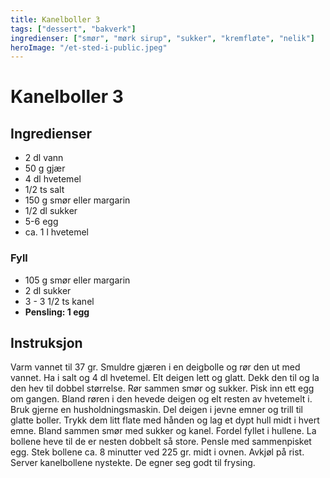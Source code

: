 ```yaml
---
title: Kanelboller 3
tags: ["dessert", "bakverk"]
ingredienser: ["smør", "mørk sirup", "sukker", "kremfløte", "nelik"]
heroImage: "/et-sted-i-public.jpeg"
---
```


# Kanelboller 3

## Ingredienser

- 2 dl vann
- 50 g gjær
- 4 dl hvetemel
- 1/2 ts salt
- 150 g smør eller margarin
- 1/2 dl sukker
- 5-6 egg
- ca. 1 l hvetemel

### Fyll

- 105 g smør eller margarin
- 2 dl sukker
- 3 - 3 1/2 ts kanel
- **Pensling: 1 egg**

## Instruksjon

Varm vannet til 37 gr. Smuldre gjæren i en deigbolle og rør den ut med vannet. Ha i salt og 4 dl hvetemel. Elt deigen lett og glatt. Dekk den til og la den hev til dobbel størrelse. Rør sammen smør og sukker. Pisk inn ett egg om gangen. Bland røren i den hevede deigen og elt resten av hvetemelt i. Bruk gjerne en husholdningsmaskin. Del deigen i jevne emner og trill til glatte boller. Trykk dem litt flate med hånden og lag et dypt hull midt i hvert emne. Bland sammen smør med sukker og kanel. Fordel fyllet i hullene. La bollene heve til de er nesten dobbelt så store. Pensle med sammenpisket egg. Stek bollene ca. 8 minutter ved 225 gr. midt i ovnen. Avkjøl på rist. Server kanelbollene nystekte. De egner seg godt til frysing.
